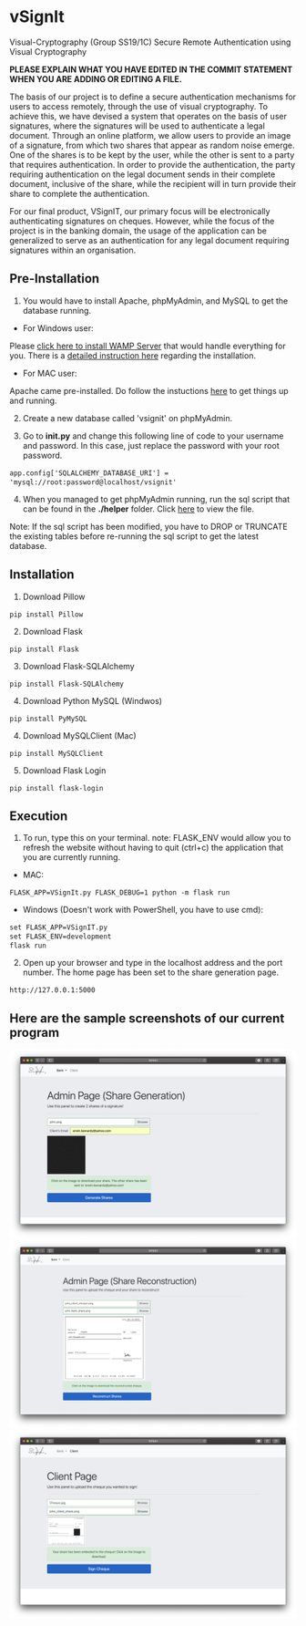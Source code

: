 vSignIt 
======
Visual-Cryptography (Group SS19/1C)
Secure Remote Authentication using Visual Cryptography


<b>PLEASE EXPLAIN WHAT YOU HAVE EDITED IN THE COMMIT STATEMENT WHEN YOU ARE ADDING OR EDITING A FILE.</b>

The basis of our project is to define a secure authentication mechanisms for users to access remotely, through the use of visual cryptography. To achieve this, we have devised a system that operates on the basis of user signatures, where the signatures will be used to authenticate a legal document. Through an online platform, we allow users to provide an image of a signature, from which two shares that appear as random noise emerge. One of the shares is to be kept by the user, while the other is sent to a party that requires authentication. In order to provide the authentication, the party requiring authentication on the legal document sends in their complete document, inclusive of the share, while the recipient will in turn provide their share to complete the authentication.

For our final product, VSignIT, our primary focus will be electronically authenticating signatures on cheques. However, while the focus of the project is in the banking domain, the usage of the application can be generalized to serve as an authentication for any legal document requiring signatures within an organisation.

Pre-Installation 
------
1. You would have to install Apache, phpMyAdmin, and MySQL to get the database running.
* For Windows user:

Please [click here to install WAMP Server](https://www.google.com) that would handle everything for you. There is a [detailed instruction here](https://www.wikihow.com/Install-phpMyAdmin-on-Your-Windows-PC) regarding the installation.

* For MAC user:

Apache came pre-installed. Do follow the instuctions [here](https://medium.com/@jangid.hitesh2112/install-apache-mysql-php-macos-mojave-10-14-b6b5c00b7de) to get things up and running.

2. Create a new database called 'vsignit' on phpMyAdmin.

3. Go to <b>__init__.py</b> and change this following line of code to your username and password. In this case, just replace the password with your root password.
```shell
app.config['SQLALCHEMY_DATABASE_URI'] = 'mysql://root:password@localhost/vsignit'  
```

4. When you managed to get phpMyAdmin running, run the sql script that can be found in the <b>./helper</b> folder.
Click [here](https://github.com/erwinleonardy/Visual-Cryptography/blob/master/helper/user_table.sql) to view the file.

Note: If the sql script has been modified, you have to DROP or TRUNCATE the existing tables before re-running the sql script to get the latest database.

Installation 
------
1. Download Pillow
```shell
pip install Pillow
```
2. Download Flask
```shell
pip install Flask
```
3. Download Flask-SQLAlchemy
```shell
pip install Flask-SQLAlchemy
```
4. Download Python MySQL (Windwos)
```shell
pip install PyMySQL
```
4. Download MySQLClient (Mac)
```shell
pip install MySQLClient
```
5. Download Flask Login
```shell
pip install flask-login
```

Execution
------
1. To run, type this on your terminal.
note: FLASK_ENV would allow you to refresh the website without having to quit (ctrl+c) the application that you are currently running.
* MAC:
```shell
FLASK_APP=VSignIt.py FLASK_DEBUG=1 python -m flask run
```
* Windows (Doesn't work with PowerShell, you have to use cmd):
```shell
set FLASK_APP=VSignIT.py
set FLASK_ENV=development
flask run
```
2. Open up your browser and type in the localhost address and the port number. The home page has been set to the share generation page. 
```shell
http://127.0.0.1:5000
```

Here are the sample screenshots of our current program
------
![share construction page](./screenshot/Share_Generation.png)
![share reconstruction page](./screenshot/Share_Reconstruction.png)
![client page](./screenshot/Client_Page.png)
